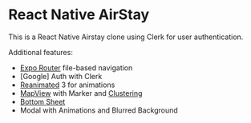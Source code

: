 # React Native AirStay

This is a React Native Airstay clone using Clerk for user authentication.

Additional features:

- [Expo Router](https://docs.expo.dev/routing/introduction/) file-based navigation
- [Google] Auth with Clerk
- [Reanimated](https://reanimated-beta-docs.swmansion.com/) 3 for animations
- [MapView](https://docs.expo.dev/versions/latest/sdk/map-view/) with Marker and [Clustering](https://github.com/venits/react-native-map-clustering)
- [Bottom Sheet](https://gorhom.github.io/react-native-bottom-sheet/)
- Modal with Animations and Blurred Background
